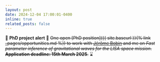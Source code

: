 ```yaml
---
layout: post
date: 2024-12-04 17:00:01-0400
inline: true
related_posts: false
---
```


:loudspeaker: **PhD project alert** :loudspeaker: <del>One open [PhD position]({{ site.baseurl }}{% link _pages/opportunities.md %}) to work with [Jérôme Bobin](https://scholar.google.com/citations?user=2IWDmk8AAAAJ&hl=en&oi=ao) and me on _Fast parameter inference of gravitational waves for the LISA space mission_. **Application deadline: 15th March 2025**.</del> :hourglass: 

